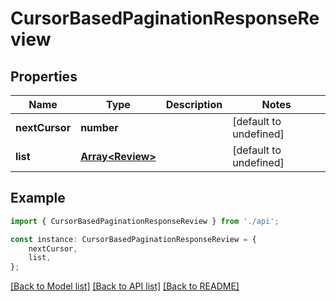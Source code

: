 # CursorBasedPaginationResponseReview


## Properties

Name | Type | Description | Notes
------------ | ------------- | ------------- | -------------
**nextCursor** | **number** |  | [default to undefined]
**list** | [**Array&lt;Review&gt;**](Review.md) |  | [default to undefined]

## Example

```typescript
import { CursorBasedPaginationResponseReview } from './api';

const instance: CursorBasedPaginationResponseReview = {
    nextCursor,
    list,
};
```

[[Back to Model list]](../README.md#documentation-for-models) [[Back to API list]](../README.md#documentation-for-api-endpoints) [[Back to README]](../README.md)
